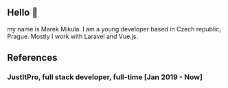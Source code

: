 ## Hello 👋

my name is Marek Mikula. I am a young developer based in Czech republic, Prague. Mostly I work with Laravel and Vue.js.

## References

### JustItPro, full stack developer, full-time \[Jan 2019 - Now\]
